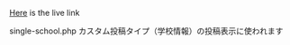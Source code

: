 <a href="http://assiston-toronto.com/">Here</a> is the live link

single-school.php
カスタム投稿タイプ（学校情報）の投稿表示に使われます
